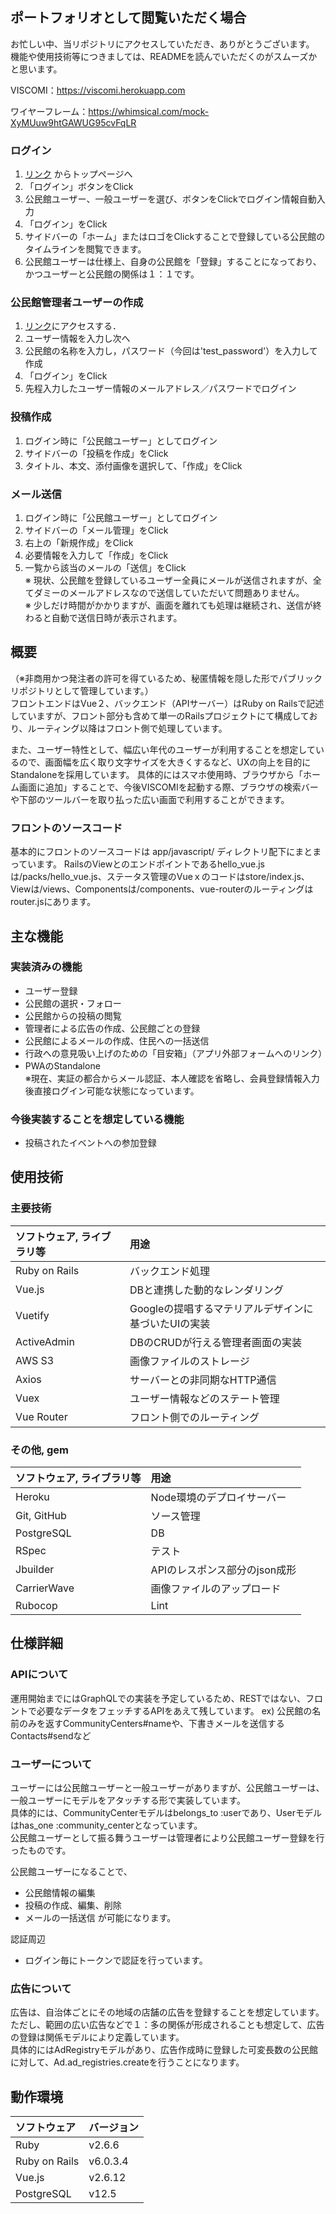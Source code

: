 ## ポートフォリオとして閲覧いただく場合
お忙しい中、当リポジトリにアクセスしていただき、ありがとうございます。  
機能や使用技術等につきましては、READMEを読んでいただくのがスムーズかと思います。

VISCOMI：https://viscomi.herokuapp.com  

ワイヤーフレーム：https://whimsical.com/mock-XyMUuw9htGAWUG95cvFqLR

### ログイン
1. [リンク](https://viscomi.herokuapp.com)
からトップページへ
2. 「ログイン」ボタンをClick
3. 公民館ユーザー、一般ユーザーを選び、ボタンをClickでログイン情報自動入力
4. 「ログイン」をClick
5. サイドバーの「ホーム」またはロゴをClickすることで登録している公民館のタイムラインを閲覧できます。
6. 公民館ユーザーは仕様上、自身の公民館を「登録」することになっており、かつユーザーと公民館の関係は１：１です。

### 公民館管理者ユーザーの作成
1. [リンク](https://viscomi.herokuapp.com/new_manager)にアクセスする．
2. ユーザー情報を入力し次へ
3. 公民館の名称を入力し，パスワード（今回は'test_password'）を入力して作成
4. 「ログイン」をClick
5. 先程入力したユーザー情報のメールアドレス／パスワードでログイン

### 投稿作成
1. ログイン時に「公民館ユーザー」としてログイン
2. サイドバーの「投稿を作成」をClick
3. タイトル、本文、添付画像を選択して、「作成」をClick

### メール送信
1. ログイン時に「公民館ユーザー」としてログイン
2. サイドバーの「メール管理」をClick
3. 右上の「新規作成」をClick
4. 必要情報を入力して「作成」をClick
5. 一覧から該当のメールの「送信」をClick  
※ 現状、公民館を登録しているユーザー全員にメールが送信されますが、全てダミーのメールアドレスなので送信していただいて問題ありません。  
※ 少しだけ時間がかかりますが、画面を離れても処理は継続され、送信が終わると自動で送信日時が表示されます。

## 概要
（※非商用かつ発注者の許可を得ているため、秘匿情報を隠した形でパブリックリポジトリとして管理しています。）  
フロントエンドはVue２、バックエンド（APIサーバー）はRuby on Railsで記述していますが、フロント部分も含めて単一のRailsプロジェクトにて構成しており、ルーティング以降はフロント側で処理しています。  

また、ユーザー特性として、幅広い年代のユーザーが利用することを想定しているので、画面幅を広く取り文字サイズを大きくするなど、UXの向上を目的にStandaloneを採用しています。
具体的にはスマホ使用時、ブラウザから「ホーム画面に追加」することで、今後VISCOMIを起動する際、ブラウザの検索バーや下部のツールバーを取り払った広い画面で利用することができます。

### フロントのソースコード
基本的にフロントのソースコードは app/javascript/ ディレクトリ配下にまとまっています。
RailsのViewとのエンドポイントであるhello_vue.jsは/packs/hello_vue.js、ステータス管理のVueｘのコードはstore/index.js、Viewは/views、Componentsは/components、vue-routerのルーティングはrouter.jsにあります。

## 主な機能
### 実装済みの機能
 - ユーザー登録
 - 公民館の選択・フォロー
 - 公民館からの投稿の閲覧
 - 管理者による広告の作成、公民館ごとの登録
 - 公民館によるメールの作成、住民への一括送信
 - 行政への意見吸い上げのための「目安箱」（アプリ外部フォームへのリンク）
 - PWAのStandalone  
 ※現在、実証の都合からメール認証、本人確認を省略し、会員登録情報入力後直接ログイン可能な状態になっています。

### 今後実装することを想定している機能
 - 投稿されたイベントへの参加登録

## 使用技術
### 主要技術

| ソフトウェア, ライブラリ等| 用途 |
|:--|:--|
Ruby on Rails | バックエンド処理
Vue.js | DBと連携した動的なレンダリング
Vuetify | Googleの提唱するマテリアルデザインに基づいたUIの実装
ActiveAdmin | DBのCRUDが行える管理者画面の実装
AWS S3 | 画像ファイルのストレージ
Axios | サーバーとの非同期なHTTP通信
Vuex | ユーザー情報などのステート管理
Vue Router | フロント側でのルーティング

### その他, gem
| ソフトウェア, ライブラリ等| 用途 |
|:--|:--|
Heroku | Node環境のデプロイサーバー
Git, GitHub | ソース管理
PostgreSQL | DB
RSpec | テスト
Jbuilder | APIのレスポンス部分のjson成形
CarrierWave | 画像ファイルのアップロード
Rubocop | Lint

## 仕様詳細
### APIについて
運用開始までにはGraphQLでの実装を予定しているため、RESTではない、フロントで必要なデータをフェッチするAPIをあえて残しています。
ex) 公民館の名前のみを返すCommunityCenters#nameや、下書きメールを送信するContacts#sendなど

### ユーザーについて
ユーザーには公民館ユーザーと一般ユーザーがありますが、公民館ユーザーは、一般ユーザーにモデルをアタッチする形で実装しています。  
具体的には、CommunityCenterモデルはbelongs_to :userであり、Userモデルはhas_one :community_centerとなっています。  
公民館ユーザーとして振る舞うユーザーは管理者により公民館ユーザー登録を行ったものです。  

公民館ユーザーになることで、
- 公民館情報の編集
- 投稿の作成、編集、削除  
- メールの一括送信
が可能になります。

認証周辺
- ログイン毎にトークンで認証を行っています。

### 広告について
広告は、自治体ごとにその地域の店舗の広告を登録することを想定しています。ただし、範囲の広い広告などで１：多の関係が形成されることも想定して、広告の登録は関係モデルにより定義しています。  
具体的にはAdRegistryモデルがあり、広告作成時に登録した可変長数の公民館に対して、Ad.ad_registries.createを行うことになります。

## 動作環境
|ソフトウェア | バージョン |
|:--|:--|
Ruby | v2.6.6
Ruby on Rails | v6.0.3.4
Vue.js | v2.6.12
PostgreSQL | v12.5
